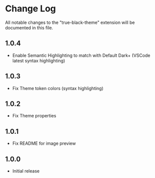 # Change Log

All notable changes to the "true-black-theme" extension will be documented in this file.

## 1.0.4

- Enable Semantic Highlighting to match with Default Dark+ (VSCode latest syntax highlighting)

## 1.0.3

- Fix Theme token colors (syntax highlighting)

## 1.0.2

- Fix Theme properties

## 1.0.1

- Fix README for image preview

## 1.0.0

- Initial release
